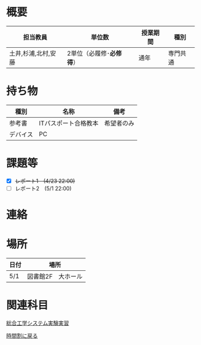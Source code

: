 # 概要
| 担当教員 | 単位数 | 授業期間 | 種別 |
| --- | --- | --- | --- |
| 土井,杉浦,北村,安藤 | 2単位（必履修･**必修得**） | 通年 | 専門共通 |

# 持ち物
| 種別 | 名称 | 備考 |
| --- | --- | --- |
| 参考書 | ITパスポート合格教本 | 希望者のみ |
| デバイス | PC |  |

# 課題等
- [x] ~~レポート1　(4/23 22:00)~~
- [ ] レポート2　(5/1 22:00)

# 連絡

# 場所
| 日付 | 場所 |
| --- | --- |
| 5/1 | 図書館2F　大ホール |

# 関連科目
[総合工学システム実験実習](総合工学システム実験実習.md)  
  

[時間割に戻る](../時間割.md)
